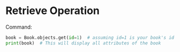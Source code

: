 # Retrieve Operation

Command:
```python
book = Book.objects.get(id=1)  # assuming id=1 is your book's id
print(book)  # This will display all attributes of the book

